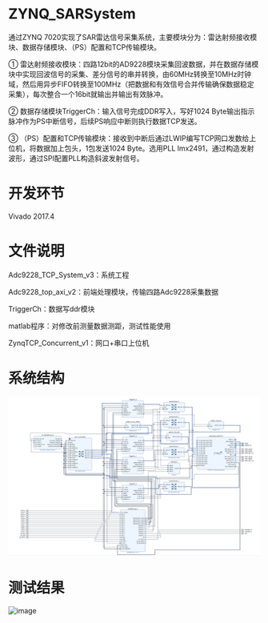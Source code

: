 # ZYNQ_SARSystem
通过ZYNQ 7020实现了SAR雷达信号采集系统，主要模块分为：雷达射频接收模块、数据存储模块、（PS）配置和TCP传输模块。

①	雷达射频接收模块：四路12bit的AD9228模块采集回波数据，并在数据存储模块中实现回波信号的采集、差分信号的串并转换，由60MHz转换至10MHz时钟域，然后用异步FIFO转换至100MHz（把数据和有效信号合并传输确保数据稳定采集），每次整合一个16bit就输出并输出有效脉冲。

②	数据存储模块TriggerCh：输入信号完成DDR写入，写好1024 Byte输出指示脉冲作为PS中断信号，后续PS响应中断则执行数据TCP发送。

③	（PS）配置和TCP传输模块：接收到中断后通过LWIP编写TCP网口发数给上位机，将数据加上包头，1包发送1024 Byte。选用PLL lmx2491，通过构造发射波形，通过SPI配置PLL构造斜波发射信号。

# 开发环节
Vivado 2017.4

# 文件说明
Adc9228_TCP_System_v3：系统工程

Adc9228_top_axi_v2：前端处理模块，传输四路Adc9228采集数据

TriggerCh：数据写ddr模块

matlab程序：对修改前测量数据测距，测试性能使用

ZynqTCP_Concurrent_v1：网口+串口上位机

# 系统结构
![image](image/ZYNQ_SAR.jpg)

# 测试结果
![image](image/存数测试.jpg)
